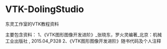 # VTK-DolingStudio
东灵工作室的VTK教程资料

主要包含资料：
1、《VTK图形图像开发进阶》_张晓东，罗火灵编著_北京：机械工业出版社 , 2015.04_P328
2、《VTK图形图像开发进阶》随书代码及个人注释
